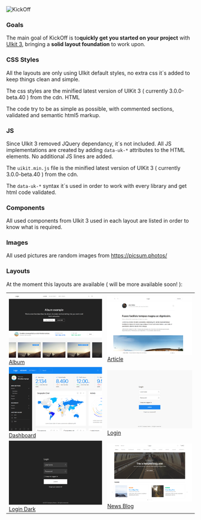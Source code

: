 <img src="https://zzseba78.github.io/Kick-Off/img/kickOff-logo.svg" width="240px" alt="KickOff">

### Goals

The main goal of KickOff is to<strong>quickly get you started on your project</strong> with <a href="https://getuikit.com/" target="_blank">UIkit 3</a>, bringing a <strong>solid layout foundation</strong> to work upon.

### CSS Styles

All the layouts are only using UIkit default styles, no extra css it´s added to keep things clean and simple.

The css styles are the minified latest version of UIKit 3 ( currently 3.0.0-beta.40 ) from the cdn.
HTML

The code try to be as simple as possible, with commented sections, validated and semantic html5 markup.

### JS

Since UIkit 3 removed JQuery dependancy, it´s not included. All JS implementations are created by adding `data-uk-*` attributes to the HTML elements. No additional JS lines are added.

The `uikit.min.js` file is the minified latest version of UIKit 3 ( currently 3.0.0-beta.40 ) from the cdn.

The `data-uk-*` syntax it´s used in order to work with every library and get html code validated.

### Components

All used components from UIkit 3 used in each layout are listed in order to know what is required.

### Images

All used pictures are random images from https://picsum.photos/

### Layouts

At the moment this layouts are available ( will be more available soon! ):

|   |   |
| ------------- | ------------- |
|[<img src="img/album.png" width="100%" alt=""><br>Album](https://zzseba78.github.io/Kick-Off/album.html)|[<img src="img/article.png" width="100%" alt=""><br>Article](https://zzseba78.github.io/Kick-Off/article.html)|
|[<img src="img/dashboard.png" width="100%" alt=""><br>Dashboard](https://zzseba78.github.io/Kick-Off/dashboard.html)|[<img src="img/login.png" width="100%" alt=""><br>Login](https://zzseba78.github.io/Kick-Off/login.html)|
|[<img src="img/login-dark.png" width="100%" alt=""><br>Login Dark](https://zzseba78.github.io/Kick-Off/login-dark.html)|[<img src="img/newsBlog.png" width="100%" alt=""><br>News Blog](https://zzseba78.github.io/Kick-Off/newsBlog.html)| 

